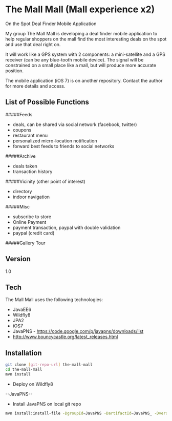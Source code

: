 The Mall Mall (Mall experience x2)
=========

On the Spot Deal Finder Mobile Application

My group The Mall Mall
is developing a deal finder mobile application
to help regular shoppers on the mall
find the most interesting deals on the spot
and use that deal right on.

It will work like a GPS system with 2 components: a mini-satellite and a GPS receiver (can be any blue-tooth mobile device). The signal will be constrained on a small place like a mall, but will produce more accurate position. 

The mobile application (iOS 7) is on another repository. Contact the author for more details and access.

List of Possible Functions
----
#####Feeds
* deals, can be shared via social network (facebook, twitter)
* coupons
* restaurant menu
* personalized micro-location notification
* forward best feeds to friends to social networks

#####Archive
* deals taken
* transaction history

#####Vicinity (other point of interest)
* directory
* indoor navigation

#####Misc
* subscribe to store
* Online Payment
* payment transaction, paypal with double validation
* paypal (credit card)

#####Gallery Tour

Version
----
1.0

Tech
-----------
The Mall Mall uses the following technologies:

* JavaEE6
* Wildfly8
* JPA2
* iOS7
* JavaPNS - https://code.google.com/p/javapns/downloads/list
* http://www.bouncycastle.org/latest_releases.html

Installation
--------------
```sh
git clone [git-repo-url] the-mall-mall
cd the-mall-mall
mvn install
```
* Deploy on Wildfly8

--JavaPNS--
* Install JavaPNS on local git repo
```sh
mvn install:install-file -DgroupId=JavaPNS -DartifactId=JavaPNS_ -Dversion=2.2 -Dpackaging=jar -Dfile=/home/carlo/Documents/themallmall/JavaPNS_2.2.jar
```
[czetsuya]:http://about.me/czetsuya